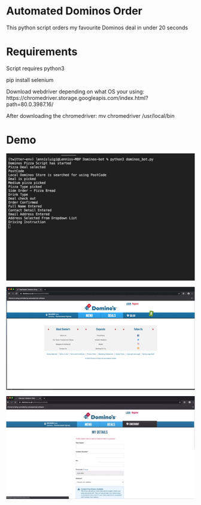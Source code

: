 # Automated Dominos Order
This python script orders my favourite Dominos deal in under 20 seconds 

# Requirements 
<p>Script requires python3</p>
<p>pip install selenium</p>
<p>Download webdriver depending on what OS your using: https://chromedriver.storage.googleapis.com/index.html?path=80.0.3987.16/ </p>
<p>After downloading the chromedriver: mv chromedriver /usr/local/bin</p>

# Demo

<p></p>

![](first.GIF)

![](second.GIF)

![](three.GIF)
